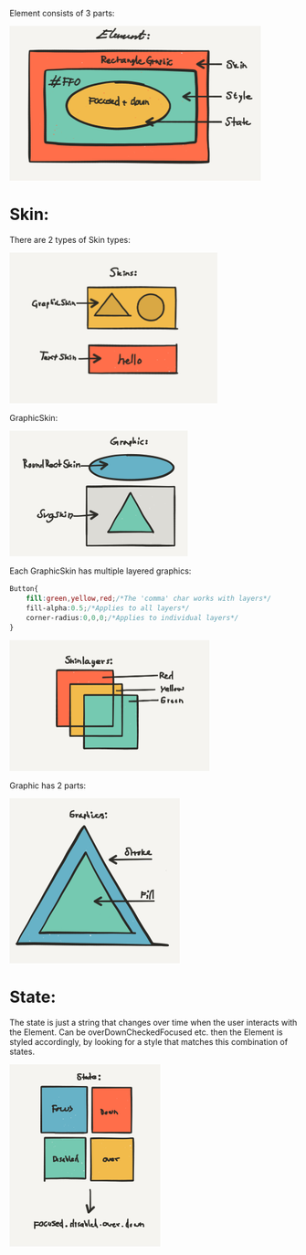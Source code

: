 Element consists of 3 parts: <!--more--> 


<img width="440" alt="img" src="https://raw.githubusercontent.com/stylekit/img/master/Element_parts.png">

# Skin:

There are 2 types of Skin types:

<img width="364" alt="img" src="https://raw.githubusercontent.com/stylekit/img/master/skin_types.png">

GraphicSkin:

<img width="312" alt="img" src="https://raw.githubusercontent.com/stylekit/img/master/graphic_types.png">

Each GraphicSkin has multiple layered graphics: 
```css
Button{
	fill:green,yellow,red;/*The 'comma' char works with layers*/
	fill-alpha:0.5;/*Applies to all layers*/
	corner-radius:0,0,0;/*Applies to individual layers*/
}
```
<img width="350" alt="img" src="https://raw.githubusercontent.com/stylekit/img/master/skin_layers.png">

Graphic has 2 parts:

<img width="298" alt="img" src="https://raw.githubusercontent.com/stylekit/img/master/graphics_parts.png">



# State:

The state is just a string that changes over time when the user interacts with the Element. Can be overDownCheckedFocused etc. then the Element is styled accordingly, by looking for a style that matches this combination of states.

<img width="264" alt="img" src="https://raw.githubusercontent.com/stylekit/img/master/state_types.png">